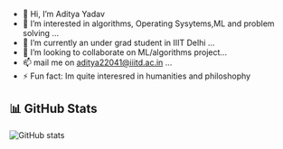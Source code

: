 - 👋 Hi, I’m Aditya Yadav
- 👀 I’m interested in algorithms, Operating Sysytems,ML and problem solving  ...
- 🌱 I’m currently an under grad student in IIIT Delhi ...
- 💞️ I’m looking to collaborate on ML/algorithms project...
- 📫 mail me on aditya22041@iiitd.ac.in ...
- ⚡ Fun fact: Im quite interesred in humanities and philoshophy
## 📊 GitHub Stats
![GitHub stats](https://github-readme-stats.vercel.app/api?username=aditya22041&show_icons=true&theme=radical)

<!---
aditya22041/aditya22041 is a ✨ special ✨ repository because its `README.md` (this file) appears on your GitHub profile.
You can click the Preview link to take a look at your changes.
--->

